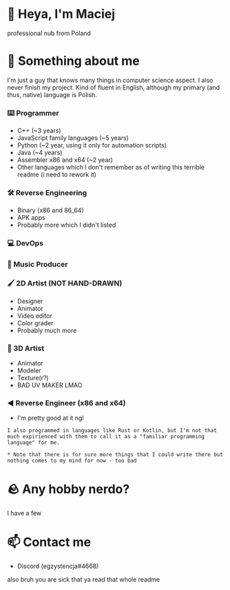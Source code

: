 # 👋 Heya, I'm Maciej
professional nub from Poland

# 🔭 Something about me
I'm just a guy that knows many things in computer science aspect. I also never finish my project. Kind of fluent in English, although my primary (and thus, native) language is Polish.

### ⌨️ Programmer
- C++ (~3 years)
- JavaScript family languages (~5 years)
- Python (~2 year, using it only for automation scripts)
- Java (~4 years)
- Assembler x86 and x64 (~2 year)
- Other languages which I don't remember as of writing this terrible readme (i need to rework it)

### 🛠️ Reverse Engineering
- Binary (x86 and 86_64)
- APK apps
- Probably more which I didn't listed

### 💻 DevOps
### 🎵 Music Producer

### 🖌️ 2D Artist (NOT HAND-DRAWN)
- Designer
- Animator
- Video editor
- Color grader
- Probably much more

### 🧱 3D Artist
* Animator
* Modeler
* Texture(r?)
* BAD UV MAKER LMAO

### ◀️ Reverse Engineer (x86 and x64)
- I'm pretty good at it ngl

``I also programmed in languages like Rust or Kotlin, but I'm not that much expirienced with them to call it as a "familiar programming language" for me.``

``* Note that there is for sure more things that I could write there but nothing comes to my mind for now - too bad``

# 🪨 Any hobby nerdo?
I have a few

# 📫 Contact me
- Discord (egzystencja#4668)

also bruh you are sick that ya read that whole readme
